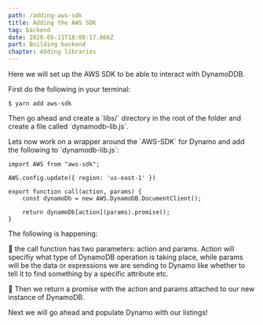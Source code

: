 ```yaml
---
path: /adding-aws-sdk
title: Adding the AWS SDK
tag: backend
date: 2020-05-11T18:08:17.066Z
part: Building backend
chapter: Adding libraries
---
```

Here we will set up the AWS SDK to be able to interact with DynamoDDB.

First do the following in your terminal:

```
$ yarn add aws-sdk
```

Then go ahead and create a \`libs/\` directory in the root of the folder and create a file called \`dynamodb-lib.js\`. 

Lets now work on a wrapper around the \`AWS-SDK\` for Dynamo and add the following to \`dynamodb-lib.js\`: 

```
import AWS from "aws-sdk";

AWS.config.update({ region: 'us-east-1' })

export function call(action, params) {
    const dynamoDb = new AWS.DynamoDB.DocumentClient();

    return dynamoDb[action](params).promise();
}
```

The following is happening:

🎯 the call function has two parameters: action and params. Action will specifiy what type of DynamoDB operation is taking place, while params will be the data or expressions we are sending to Dynamo like whether to tell it to find something by a specific attribute etc.

🎯 Then we return a promise with the action and params attached to our new instance of DynamoDB.

Next we will go ahead and populate Dynamo with our listings!